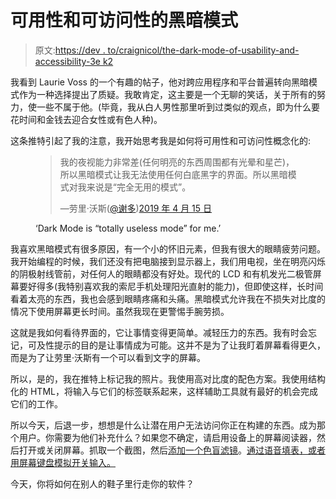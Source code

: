 # 可用性和可访问性的黑暗模式

> 原文:[https://dev . to/craignicol/the-dark-mode-of-usability-and-accessibility-3e k2](https://dev.to/craignicol/the-dark-mode-of-usability-and-accessibility-3ek2)

我看到 Laurie Voss 的一个有趣的帖子，他对跨应用程序和平台普遍转向黑暗模式作为一种选择提出了质疑。我敢肯定，这主要是一个无聊的笑话，关于所有的努力，使一些不属于他。(毕竟，我从白人男性那里听到过类似的观点，即为什么要花时间和金钱去迎合女性或有色人种)。

这条推特引起了我的注意，我开始思考我是如何将可用性和可访问性概念化的:

<figure>

> 我的夜视能力非常差(任何明亮的东西周围都有光晕和星芒)，所以黑暗模式让我无法使用任何白底黑字的界面。所以黑暗模式对我来说是“完全无用的模式”。
> 
> —劳里·沃斯([@谢多](https://dev.to/seldo))[2019 年 4 月 15 日](https://twitter.com/seldo/status/1117876005039771649?ref_src=twsrc%5Etfw)

<figcaption>‘Dark Mode is “totally useless mode” for me.’</figcaption>

</figure>

我喜欢黑暗模式有很多原因，有一个小的怀旧元素，但我有很大的眼睛疲劳问题。我开始编程的时候，我们还没有把电脑接到显示器上，我们用电视，坐在明亮闪烁的阴极射线管前，对任何人的眼睛都没有好处。现代的 LCD 和有机发光二极管屏幕要好得多(我特别喜欢我的索尼手机处理阳光直射的能力)，但即使这样，长时间看着太亮的东西，我也会感到眼睛疼痛和头痛。黑暗模式允许我在不损失对比度的情况下使用屏幕更长时间。虽然我现在更警惕手腕劳损。

这就是我如何看待界面的，它让事情变得更简单。减轻压力的东西。我有时会忘记，可及性提示的目的是让事情成为可能。这并不是为了让我盯着屏幕看得更久，而是为了让劳里·沃斯有一个可以看到文字的屏幕。

所以，是的，我在推特上标记我的照片。我使用高对比度的配色方案。我使用结构化的 HTML，将输入与它们的标签联系起来，这样辅助工具就有最好的机会完成它们的工作。

所以今天，后退一步，想想是什么让潜在用户无法访问你正在构建的东西。成为那个用户。你需要为他们补充什么？如果您不确定，请启用设备上的屏幕阅读器，然后打开或关闭屏幕。抓取一个截图，然后[添加一个色盲滤镜](https://www.color-blindness.com/coblis-color-blindness-simulator/)。[通过语音填表，或者用屏幕键盘模拟开关输入。](https://www.boia.org/blog/why-developers-must-consider-alternate-input-devices-for-web-accessibility)

今天，你将如何在别人的鞋子里行走你的软件？